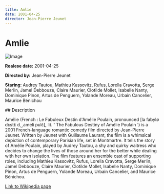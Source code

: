 ```yaml
---
title: Amlie
date: 2001-04-25
director: Jean-Pierre Jeunet
---
```


# Amlie
![Image](https://images.bauerhosting.com/legacy/media/5e1d/f8e8/d69f/1c28/ec81/1133/31-amelie.jpg?auto=format&amp;w=1440&amp;q=80)

<p><strong>Realese date:</strong> 2001-04-25</p>
<p><strong>Directed by:</strong> Jean-Pierre Jeunet</p>
<p><strong>Staring:</strong> Audrey Tautou, Mathieu Kassovitz, Rufus, Lorella Cravotta, Serge Merlin, Jamel Debbouze, Claire Maurier, Clotilde Mollet, Isabelle Nanty, Dominique Pinon, Artus de Penguern, Yolande Moreau, Urbain Cancelier, Maurice Bénichou</p>
## Description
<p>Amélie (French : Le Fabuleux Destin d'Amélie Poulain, pronounced [lə fabylø dɛstɛ̃ d‿ameli pulɛ̃], lit. ' The Fabulous Destiny of Amélie Poulain ') is a 2001 French-language romantic comedy film directed by Jean-Pierre Jeunet. Written by Jeunet with Guillaume Laurant, the film is a whimsical depiction of contemporary Parisian life, set in Montmartre. It tells the story of Amélie Poulain, played by Audrey Tautou, a shy and quirky waitress who decides to change the lives of those around her for the better while dealing with her own isolation. The film features an ensemble cast of supporting roles, including Mathieu Kassovitz, Rufus, Lorella Cravotta, Serge Merlin, Jamel Debbouze, Claire Maurier, Clotilde Mollet, Isabelle Nanty, Dominique Pinon, Artus de Penguern, Yolande Moreau, Urbain Cancelier, and Maurice Bénichou.</p>

<a href="https://en.wikipedia.org/wiki/Am%C3%A9lie">Link to Wikipedia page</a>

